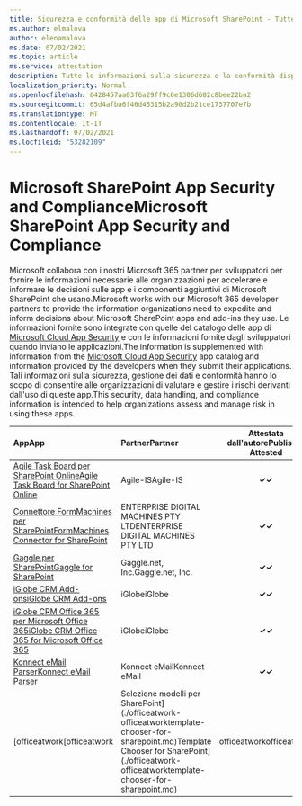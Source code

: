 ```yaml
---
title: Sicurezza e conformità delle app di Microsoft SharePoint - Tutte le app
ms.author: elmalova
author: elenamalova
ms.date: 07/02/2021
ms.topic: article
ms.service: attestation
description: Tutte le informazioni sulla sicurezza e la conformità disponibili per tutte le app SharePoint Microsoft.
localization_priority: Normal
ms.openlocfilehash: 0428457aa03f6a29ff9c6e1306d602c8bee22ba2
ms.sourcegitcommit: 65d4afba6f46d45315b2a90d2b21ce1737707e7b
ms.translationtype: MT
ms.contentlocale: it-IT
ms.lasthandoff: 07/02/2021
ms.locfileid: "53282109"
---
```

# <a name="microsoft-sharepoint-app-security-and-compliance"></a><span data-ttu-id="c7f48-103">Microsoft SharePoint App Security and Compliance</span><span class="sxs-lookup"><span data-stu-id="c7f48-103">Microsoft SharePoint App Security and Compliance</span></span>

<span data-ttu-id="c7f48-104">Microsoft collabora con i nostri Microsoft 365 partner per sviluppatori per fornire le informazioni necessarie alle organizzazioni per accelerare e informare le decisioni sulle app e i componenti aggiuntivi di Microsoft SharePoint che usano.</span><span class="sxs-lookup"><span data-stu-id="c7f48-104">Microsoft works with our Microsoft 365 developer partners to provide the information organizations need to expedite and inform decisions about Microsoft SharePoint apps and add-ins they use.</span></span> <span data-ttu-id="c7f48-105">Le informazioni fornite sono integrate con quelle del catalogo delle app di [Microsoft Cloud App Security](https://www.microsoft.com/en-us/enterprise-mobility-security/cloud-app-security) e con le informazioni fornite dagli sviluppatori quando inviano le applicazioni.</span><span class="sxs-lookup"><span data-stu-id="c7f48-105">The information is supplemented with information from the [Microsoft Cloud App Security](https://www.microsoft.com/en-us/enterprise-mobility-security/cloud-app-security) app catalog and information provided by the developers when they submit their applications.</span></span> <span data-ttu-id="c7f48-106">Tali informazioni sulla sicurezza, gestione dei dati e conformità hanno lo scopo di consentire alle organizzazioni di valutare e gestire i rischi derivanti dall'uso di queste app.</span><span class="sxs-lookup"><span data-stu-id="c7f48-106">This security, data handling, and compliance information is intended to help organizations assess and manage risk in using these apps.</span></span>

| <span data-ttu-id="c7f48-107">**App**</span><span class="sxs-lookup"><span data-stu-id="c7f48-107">**App**</span></span> | <span data-ttu-id="c7f48-108">**Partner**</span><span class="sxs-lookup"><span data-stu-id="c7f48-108">**Partner**</span></span> | <span data-ttu-id="c7f48-109">**Attestata dall'autore**</span><span class="sxs-lookup"><span data-stu-id="c7f48-109">**Publisher Attested**</span></span> | <span data-ttu-id="c7f48-110">**Certificata**</span><span class="sxs-lookup"><span data-stu-id="c7f48-110">**Certified**</span></span> |
|:--------|:------------|:----------------------:|:-------------:|
| [<span data-ttu-id="c7f48-111">Agile Task Board per SharePoint Online</span><span class="sxs-lookup"><span data-stu-id="c7f48-111">Agile Task Board for SharePoint Online</span></span>](./agile-is-task-board-for-sharepoint-online.md) | <span data-ttu-id="c7f48-112">Agile-IS</span><span class="sxs-lookup"><span data-stu-id="c7f48-112">Agile-IS</span></span> | <span data-ttu-id="c7f48-113">**✓**</span><span class="sxs-lookup"><span data-stu-id="c7f48-113">**✓**</span></span> |  |
| [<span data-ttu-id="c7f48-114">Connettore FormMachines per SharePoint</span><span class="sxs-lookup"><span data-stu-id="c7f48-114">FormMachines Connector for SharePoint</span></span>](./enterprise-digital-machines-pty-ltd-formmachines-connector-for-sharepoint.md) | <span data-ttu-id="c7f48-115">ENTERPRISE DIGITAL MACHINES PTY LTD</span><span class="sxs-lookup"><span data-stu-id="c7f48-115">ENTERPRISE DIGITAL MACHINES PTY LTD</span></span> | <span data-ttu-id="c7f48-116">**✓**</span><span class="sxs-lookup"><span data-stu-id="c7f48-116">**✓**</span></span> |  |
| [<span data-ttu-id="c7f48-117">Gaggle per SharePoint</span><span class="sxs-lookup"><span data-stu-id="c7f48-117">Gaggle for SharePoint</span></span>](./gagglenet-inc-gaggle-for-sharepoint.md) | <span data-ttu-id="c7f48-118">Gaggle.net, Inc.</span><span class="sxs-lookup"><span data-stu-id="c7f48-118">Gaggle.net, Inc.</span></span> | <span data-ttu-id="c7f48-119">**✓**</span><span class="sxs-lookup"><span data-stu-id="c7f48-119">**✓**</span></span> |  |
| [<span data-ttu-id="c7f48-120">iGlobe CRM Add-ons</span><span class="sxs-lookup"><span data-stu-id="c7f48-120">iGlobe CRM Add-ons</span></span>](./iglobe-crm-add-ons.md) | <span data-ttu-id="c7f48-121">iGlobe</span><span class="sxs-lookup"><span data-stu-id="c7f48-121">iGlobe</span></span> | <span data-ttu-id="c7f48-122">**✓**</span><span class="sxs-lookup"><span data-stu-id="c7f48-122">**✓**</span></span> | <img alt="Certified application badge" src="../media/certified-badge.png" height="25" width="25" /> |
| [<span data-ttu-id="c7f48-123">iGlobe CRM Office 365 per Microsoft Office 365</span><span class="sxs-lookup"><span data-stu-id="c7f48-123">iGlobe CRM Office 365 for Microsoft Office 365</span></span>](./iglobe-crm-office-365-for-microsoft.md) | <span data-ttu-id="c7f48-124">iGlobe</span><span class="sxs-lookup"><span data-stu-id="c7f48-124">iGlobe</span></span> | <span data-ttu-id="c7f48-125">**✓**</span><span class="sxs-lookup"><span data-stu-id="c7f48-125">**✓**</span></span> | <img alt="Certified application badge" src="../media/certified-badge.png" height="25" width="25" /> |
| [<span data-ttu-id="c7f48-126">Konnect eMail Parser</span><span class="sxs-lookup"><span data-stu-id="c7f48-126">Konnect eMail Parser</span></span>](./konnect-email-parser.md) | <span data-ttu-id="c7f48-127">Konnect eMail</span><span class="sxs-lookup"><span data-stu-id="c7f48-127">Konnect eMail</span></span> | <span data-ttu-id="c7f48-128">**✓**</span><span class="sxs-lookup"><span data-stu-id="c7f48-128">**✓**</span></span> |  |
| <span data-ttu-id="c7f48-129">[officeatwork</span><span class="sxs-lookup"><span data-stu-id="c7f48-129">[officeatwork</span></span> | <span data-ttu-id="c7f48-130">Selezione modelli per SharePoint](./officeatwork-officeatworktemplate-chooser-for-sharepoint.md)</span><span class="sxs-lookup"><span data-stu-id="c7f48-130">Template Chooser for SharePoint](./officeatwork-officeatworktemplate-chooser-for-sharepoint.md)</span></span> | <span data-ttu-id="c7f48-131">officeatwork</span><span class="sxs-lookup"><span data-stu-id="c7f48-131">officeatwork</span></span> | <span data-ttu-id="c7f48-132">**✓**</span><span class="sxs-lookup"><span data-stu-id="c7f48-132">**✓**</span></span> | <img alt="Certified application badge" src="../media/certified-badge.png" height="25" width="25" /> |
